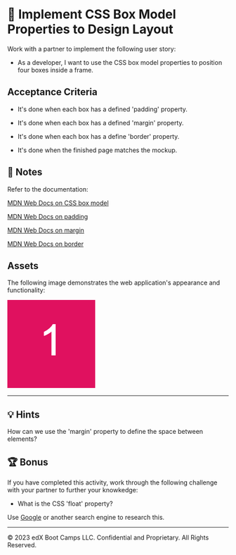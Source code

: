 # 📖 Implement CSS Box Model Properties to Design Layout
Work with a partner to implement the following user story:

* As a developer, I want to use the CSS box model properties to position four boxes inside a frame.

## Acceptance Criteria

* It's done when each box has a defined 'padding' property.

* It's done when each box has a defined 'margin' property.

* It's done when each box has a define 'border' property.

* It's done when the finished page matches the mockup.

## 📝 Notes

Refer to the documentation:

[MDN Web Docs on CSS box model](https://developer.mozilla.org/en-US/docs/Web/CSS/CSS_Box_Model)

[MDN Web Docs on padding](https://developer.mozilla.org/en-US/docs/Web/CSS/padding)

[MDN Web Docs on margin](https://developer.mozilla.org/en-US/docs/Web/CSS/margin)

[MDN Web Docs on border](https://developer.mozilla.org/en-US/docs/Web/CSS/border)

## Assets

The following image demonstrates the web application's appearance and functionality:

![Four numbered, differently colored boxes appear evenly spaced inside a larger box.](./Assets/images/image-1.png)

---

## 💡 Hints

How can we use the 'margin' property to define the space between elements?

## 🏆 Bonus

If you have completed this activity, work through the following challenge with your partner to further your knowkedge:

* What is the CSS 'float' property?

Use [Google](https://www.google.com) or another search engine to research this.

---
© 2023 edX Boot Camps LLC.
Confidential and Proprietary. All Rights Reserved.